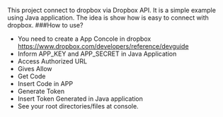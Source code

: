 This project connect to dropbox via Dropbox API. It is a simple example using Java application. The idea is show how is easy to connect with dropbox.
###How to use? 
* You need to create a App Concole in dropbox  https://www.dropbox.com/developers/reference/devguide
* Inform APP_KEY and APP_SECRET in Java Application 
* Access Authorized URL
* Gives Allow 
* Get Code 
* Insert Code in APP 
* Generate Token 
* Insert Token Generated in Java application 
* See your root directories/files at console. 
